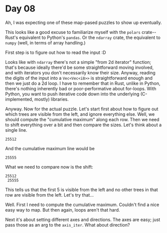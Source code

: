 # Day 08
Ah, I was expecting one of these map-pased puzzles to show up eventually.

This looks like a good excuse to familiarize myself with the `polars` crate--Rust's equivalent to Python's `pandas`. 
Or the `ndarray` crate, the equivalent to `numpy` (well, in terms of array handling.)

First step is to figure out how to read the input :D 

Looks like with `ndarray` there's not a simple "from 2d iterator" function; that's because ideally there'd be some 
straightforward moving involved, and with iterators you don't necessarily know their size. Anyway, reading the digits 
of the input into a `Vec<Vec<i8>>` is straightforward enough and then we just do a 2d loop. I have to remember that 
in Rust, unlike in Python, there's nothing inherently bad or poor-performative about for-loops. With Python, you want to 
push iterative code down into the underlying (C-implemented, mostly) libraries.

Anyway. Now for the actual puzzle. Let's start first about how to figure out which trees are visible from the left, and ignore 
everything else. Well, we should compute the "cumulative maximum" along each row. Then we need to shift everything over a bit 
and then compare the sizes. Let's think about a single line.

`25512`

And the cumulative maximum line would be 

`25555`

What we need to compare now is the shift:

```
25512
 25555
```
This tells us that the first 5 is visible from the left and no other trees in that 
row are visible from the left. Let's try that...

Well. First I need to compute the cumulative maximum. Couldn't find a nice easy way to map. But then again, loops aren't that hard.

Next it's about setting different axes and directions. The axes are easy; just pass those as an arg to the `axis_iter`. What about 
direction?
